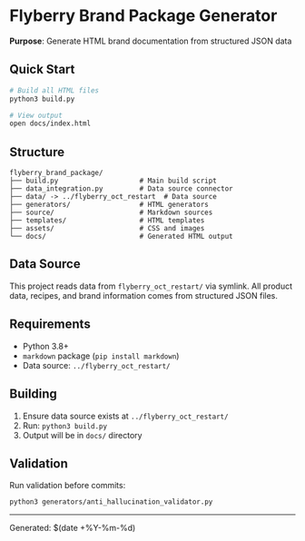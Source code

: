 # Flyberry Brand Package Generator

**Purpose**: Generate HTML brand documentation from structured JSON data

## Quick Start

```bash
# Build all HTML files
python3 build.py

# View output
open docs/index.html
```

## Structure

```
flyberry_brand_package/
├── build.py                    # Main build script
├── data_integration.py         # Data source connector
├── data/ -> ../flyberry_oct_restart  # Data source
├── generators/                 # HTML generators
├── source/                     # Markdown sources
├── templates/                  # HTML templates
├── assets/                     # CSS and images
└── docs/                       # Generated HTML output
```

## Data Source

This project reads data from `flyberry_oct_restart/` via symlink.
All product data, recipes, and brand information comes from structured JSON files.

## Requirements

- Python 3.8+
- `markdown` package (`pip install markdown`)
- Data source: `../flyberry_oct_restart/`

## Building

1. Ensure data source exists at `../flyberry_oct_restart/`
2. Run: `python3 build.py`
3. Output will be in `docs/` directory

## Validation

Run validation before commits:
```bash
python3 generators/anti_hallucination_validator.py
```

---
Generated: $(date +%Y-%m-%d)
